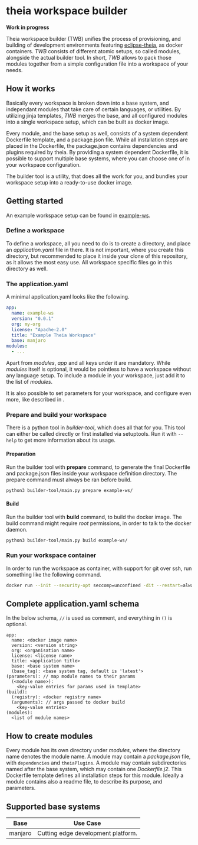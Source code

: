 # theia workspace builder

**Work in progress**

Theia workspace builder (TWB) unifies the process of provisioning, and building of development environments featuring [eclipse-theia](https://github.com/eclipse-theia/theia), as docker containers.
*TWB* consists of different atomic setups, so called modules, alongside the actual builder tool.
In short, *TWB* allows to pack those modules together from a simple configuration file into a workspace of your needs.

## How it works

Basically every workspace is broken down into a base system, and independant modules that take care of certain languages, or utilities.
By utilizing jinja templates, *TWB* merges the base, and all configured modules into a single workspace setup, which can be built as docker image.

Every module, and the base setup as well, consists of a system dependent Dockerfile template, and a package.json file.
While all installation steps are placed in the Dockerfile, the package.json contains dependencies and plugins required by theia.
By providing a system dependent Dockerfile, it is possible to support multiple base systems, where you can choose one of in your workspace configuration.

The builder tool is a utility, that does all the work for you, and bundles your workspace setup into a ready-to-use docker image.

## Getting started

An example workspace setup can be found in [example-ws](example-ws/).

### Define a workspace

To define a workspace, all you need to do is to create a directory, and place an *application.yaml* file in there.
It is not important, where you create this directory, but recommended to place it inside your clone of this repository, as it allows the most easy use.
All workspace specific files go in this directory as well.

### The application.yaml

A minimal application.yaml looks like the following.

```yaml
app:
  name: example-ws
  version: "0.0.1"
  org: my-org
  license: "Apache-2.0"
  title: "Example Theia Workspace"
  base: manjaro
modules:
  - ...
```

Apart from *modules*, *app* and all keys under it are mandatory.
While *modules* itself is optional, it would be pointless to have a workspace without any language setup.
To include a module in your workspace, just add it to the list of *modules*.

It is also possible to set parameters for your workspace, and configure even more, like described in []().

### Prepare and build your workspace

There is a python tool in *builder-tool*, which does all that for you.
This tool can either be called directly or first installed via setuptools.
Run it with `--help` to get more information about its usage.

#### Preparation

Run the builder tool with **prepare** command, to generate the final Dockerfile and package.json files inside your workspace definition directory.
The prepare command must always be ran before build.

```bash
python3 builder-tool/main.py prepare example-ws/
```

#### Build

Run the builder tool with **build** command, to build the docker image.
The build command might require *root* permissions, in order to talk to the docker daemon.

```bash
python3 builder-tool/main.py build example-ws/
```

### Run your workspace container

In order to run the workspace as container, with support for git over ssh, run something like the following command.

```bash
docker run --init --security-opt seccomp=unconfined -dit --restart=always -p 3000:3000 -v "$(pwd)/my-project/:/home/project:cached" -v "$(pwd)/.ssh:/home/theia/.ssh:ro" my-org/example-ws
```

## Complete application.yaml schema

In the below schema, `//` is used as comment, and everything in `()` is optional.

```
app:
  name: <docker image name>
  version: <version string>
  org: <organisation name>
  license: <license name>
  title: <application title>
  base: <base system name>
  (base_tag): <base system tag, default is 'latest'>
(parameters): // map module names to their params
  (<module name>):
    <key-value entries for params used in template>
(build):
  (registry): <docker registry name>
  (arguments): // args passed to docker build
    <key-value entries>
(modules):
  <list of module names>
```

## How to create modules

Every module has its own directory under *modules*, where the directory name denotes the module name.
A module may contain a *package.json* file, with `dependencies` and `theiaPlugins`.
A module may contain subdirectories named after the base system, which may contain one *Dockerfile.j2*.
This Dockerfile template defines all installation steps for this module.
Ideally a module contains also a readme file, to describe its purpose, and parameters.

## Supported base systems

| Base    | Use Case                           |
| ------- | ---------------------------------- |
| manjaro | Cutting edge development platform. |
